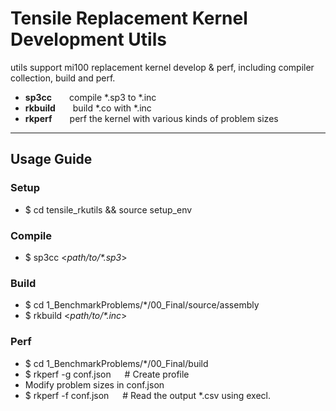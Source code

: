 # Tensile Replacement Kernel Development Utils
utils support mi100 replacement kernel develop & perf, including compiler collection, build and perf.

- **sp3cc**&emsp;&emsp;compile \*.sp3 to \*.inc
- **rkbuild**&emsp;&emsp;build \*.co with \*.inc
- **rkperf**&emsp;&emsp;perf the kernel with various kinds of problem sizes

---

## Usage Guide

### Setup
- $ cd tensile_rkutils && source setup_env

### Compile
- $ sp3cc <*path/to/\*.sp3*>

### Build
- $ cd 1_BenchmarkProblems/\*/00_Final/source/assembly
- $ rkbuild <*path/to/\*.inc*>

### Perf
- $ cd 1_BenchmarkProblems/\*/00_Final/build
- $ rkperf -g conf.json  &emsp; # Create profile
- Modify problem sizes in conf.json
- $ rkperf -f conf.json  &emsp; # Read the output \*.csv using execl.
